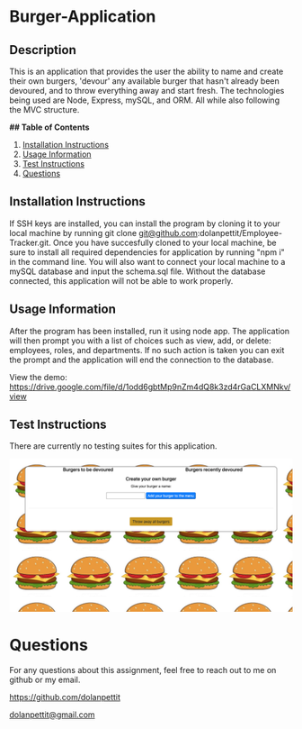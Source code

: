 # Burger-Application

## Description

This is an application that provides the user the ability to name and create their own burgers, 'devour' any available burger that hasn't already been devoured, and to throw everything away and start fresh. The technologies being used are Node, Express, mySQL, and ORM. All while also following the MVC structure.

**## Table of Contents**

1. [Installation Instructions](#installation-instructions)
2. [Usage Information](#usage-information)
3. [Test Instructions](#test-instructions)
4. [Questions](#questions)

## Installation Instructions

If SSH keys are installed, you can install the program by cloning it to your local machine by running git clone git@github.com:dolanpettit/Employee-Tracker.git. Once you have succesfully cloned to your local machine, be sure to install all required dependencies for application by running "npm i" in the command line. You will also want to connect your local machine to a mySQL database and input the schema.sql file. Without the database connected, this application will not be able to work properly.

## Usage Information

After the program has been installed, run it using node app. The application will then prompt you with a list of choices such as view, add, or delete: employees, roles, and departments. If no such action is taken you can exit the prompt and the application will end the connection to the database.

View the demo: <a href="https://drive.google.com/file/d/1odd6gbtMp9nZm4dQ8k3zd4rGaCLXMNkv/view">https://drive.google.com/file/d/1odd6gbtMp9nZm4dQ8k3zd4rGaCLXMNkv/view</a>

## Test Instructions

There are currently no testing suites for this application.

<img src="public/assets/img/markdown.png">

# Questions

For any questions about this assignment, feel free to reach out to me on github or my email.

https://github.com/dolanpettit

dolanpettit@gmail.com
